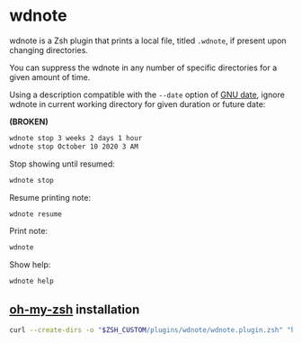 # wdnote
wdnote is a Zsh plugin that prints a local file, titled `.wdnote`, if present upon changing directories.

You can suppress the wdnote in any number of specific directories for a given amount of time.

Using a description compatible with the `--date` option of [GNU date](https://www.gnu.org/software/coreutils/manual/html_node/Examples-of-date.html), ignore wdnote in current working directory for given duration or future date:

**(BROKEN)**
```zsh
wdnote stop 3 weeks 2 days 1 hour
wdnote stop October 10 2020 3 AM
```

Stop showing until resumed:
```zsh
wdnote stop
```

Resume printing note:
```zsh
wdnote resume
```

Print note:
```zsh
wdnote
```

Show help:
```zsh
wdnote help
```

## [oh-my-zsh](https://github.com/ohmyzsh/ohmyzsh) installation
```zsh
curl --create-dirs -o "$ZSH_CUSTOM/plugins/wdnote/wdnote.plugin.zsh" "https://raw.githubusercontent.com/Vesdii/zsh-wdnote/master/wdnote.plugin.zsh"
```
